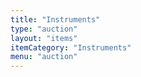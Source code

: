 ```yaml
---
title: "Instruments"
type: "auction"
layout: "items"
itemCategory: "Instruments"
menu: "auction"
---
```

